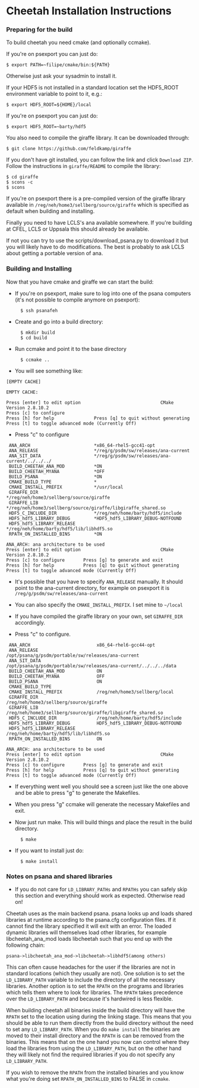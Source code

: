 # Cheetah Installation Instructions

### Preparing for the build

To build cheetah you need cmake (and optionally ccmake). 

If you're on psexport you can just do:

    $ export PATH=~filipe/cmake/bin:${PATH}


Otherwise just ask your sysadmin to install it.

If your HDF5 is not installed in a standard location set the
HDF5_ROOT environment variable to point to it, e.g.:

    $ export HDF5_ROOT=${HOME}/local

If you're on psexport you can just do:

    $ export HDF5_ROOT=~barty/hdf5


You also need to compile the giraffe library. It can be downloaded through:

    $ git clone https://github.com/feldkamp/giraffe

If you don't have git installed, you can follow the link and click `Download ZIP`. Follow the instructions in `giraffe/README` to compile the library:

    $ cd giraffe
    $ scons -c
    $ scons

If you're on psexport there is a pre-compiled version of the giraffe library available in `/reg/neh/home3/sellberg/source/giraffe` which is specified as default when building and installing.


Finally you need to have LCLS's ana available somewhere. If you're building 
at CFEL, LCLS or Uppsala this should already be available. 

If not you can try to use the scripts/download_psana.py to download it 
but you will likely have to do modifications. The best is probably to 
ask LCLS about getting a portable version of ana.



### Building and Installing

Now that you have cmake and giraffe we can start the build:

- If you're on psexport, make sure to log into one of the psana computers (it's not possible to compile anymore on psexport):

        $ ssh psanafeh

- Create and go into a build directory:

        $ mkdir build
        $ cd build
 
- Run ccmake and point it to the base directory

        $ ccmake ..

- You will see something like:

~~~~~~~~~~~~~~~~~~~~~~~~~~~~~~~~~~~~~~~~~~~~~~~~~~~~~~~~~~~~~~~~~~~~~~~~~~~~~~~
[EMPTY CACHE]

EMPTY CACHE:

Press [enter] to edit option                              CMake Version 2.8.10.2
Press [c] to configure
Press [h] for help               Press [q] to quit without generating
Press [t] to toggle advanced mode (Currently Off)
~~~~~~~~~~~~~~~~~~~~~~~~~~~~~~~~~~~~~~~~~~~~~~~~~~~~~~~~~~~~~~~~~~~~~~~~~~~~~~~

- Press "c" to configure

~~~~~~~~~~~~~~~~~~~~~~~~~~~~~~~~~~~~~~~~~~~~~~~~~~~~~~~~~~~~~~~~~~~~~~~~~~~~~~~
 ANA_ARCH                        *x86_64-rhel5-gcc41-opt                       
 ANA_RELEASE                     */reg/g/psdm/sw/releases/ana-current          
 ANA_SIT_DATA                    */reg/g/psdm/sw/releases/ana-current/../../../
 BUILD_CHEETAH_ANA_MOD           *ON                                           
 BUILD_CHEETAH_MYANA             *OFF                                          
 BUILD_PSANA                     *ON                                           
 CMAKE_BUILD_TYPE                *                                             
 CMAKE_INSTALL_PREFIX            */usr/local                                   
 GIRAFFE_DIR                     */reg/neh/home3/sellberg/source/giraffe                                                                             
 GIRAFFE_LIB                     */reg/neh/home3/sellberg/source/giraffe/libgiraffe_shared.so                                                   
 HDF5_C_INCLUDE_DIR              */reg/neh/home/barty/hdf5/include             
 HDF5_hdf5_LIBRARY_DEBUG         *HDF5_hdf5_LIBRARY_DEBUG-NOTFOUND             
 HDF5_hdf5_LIBRARY_RELEASE       */reg/neh/home/barty/hdf5/lib/libhdf5.so      
 RPATH_ON_INSTALLED_BINS         *ON                                           

ANA_ARCH: ana architecture to be used                                           
Press [enter] to edit option                              CMake Version 2.8.10.2
Press [c] to configure       Press [g] to generate and exit
Press [h] for help           Press [q] to quit without generating
Press [t] to toggle advanced mode (Currently Off)
~~~~~~~~~~~~~~~~~~~~~~~~~~~~~~~~~~~~~~~~~~~~~~~~~~~~~~~~~~~~~~~~~~~~~~~~~~~~~~~

- It's possible that you have to specify `ANA_RELEASE` manually. It should
point to the ana-current directory, for example on psexport it is 
`/reg/g/psdm/sw/releases/ana-current`

- You can also specify the `CMAKE_INSTALL_PREFIX`. I set mine to `~/local`

- If you have compiled the giraffe library on your own, set `GIRAFFE_DIR` accordingly.

- Press "c" to configure. 

~~~~~~~~~~~~~~~~~~~~~~~~~~~~~~~~~~~~~~~~~~~~~~~~~~~~~~~~~~~~~~~~~~~~~~~~~~~~~~~
 ANA_ARCH                         x86_64-rhel6-gcc44-opt                       
 ANA_RELEASE                      /opt/psana/g/psdm/portable/sw/releases/ana-current
 ANA_SIT_DATA                     /opt/psana/g/psdm/portable/sw/releases/ana-current/../../../data
 BUILD_CHEETAH_ANA_MOD            ON                                           
 BUILD_CHEETAH_MYANA              OFF                                          
 BUILD_PSANA                      ON                                           
 CMAKE_BUILD_TYPE                                                              
 CMAKE_INSTALL_PREFIX             /reg/neh/home3/sellberg/local                                                                                      
 GIRAFFE_DIR                      /reg/neh/home3/sellberg/source/giraffe                                                                             
 GIRAFFE_LIB                      /reg/neh/home3/sellberg/source/giraffe/libgiraffe_shared.so                                                        
 HDF5_C_INCLUDE_DIR               /reg/neh/home/barty/hdf5/include             
 HDF5_hdf5_LIBRARY_DEBUG          HDF5_hdf5_LIBRARY_DEBUG-NOTFOUND             
 HDF5_hdf5_LIBRARY_RELEASE        /reg/neh/home/barty/hdf5/lib/libhdf5.so      
 RPATH_ON_INSTALLED_BINS          ON                                           

ANA_ARCH: ana architecture to be used                                           
Press [enter] to edit option                              CMake Version 2.8.10.2
Press [c] to configure       Press [g] to generate and exit
Press [h] for help           Press [q] to quit without generating
Press [t] to toggle advanced mode (Currently Off)
~~~~~~~~~~~~~~~~~~~~~~~~~~~~~~~~~~~~~~~~~~~~~~~~~~~~~~~~~~~~~~~~~~~~~~~~~~~~~~~

- If everything went well you should see a screen just like the one above and be able to press "g" to generate the Makefiles.

- When you press "g" ccmake will generate the necessary Makefiles and exit.

- Now just run make. This will build things and place the result in the
build directory.

        $ make

- If you want to install just do:

        $ make install

### Notes on psana and shared libraries

- If you do not care for `LD_LIBRARY_PATHs` and `RPATHs` you can safely skip 
this section and everything should work as expected. Otherwise read on! 

Cheetah uses as the main backend psana. psana looks up and loads shared 
libraries at runtime according to the psana.cfg configuration files. If 
it cannot find the library specified it will exit with an error. The 
loaded dynamic libraries will themselves load other libraries, for 
example libcheetah_ana_mod loads libcheetah such that you end up with 
the following chain:

    psana->libcheetah_ana_mod->libcheetah->libhdf5(among others)

This can often cause headaches for the user if the libraries are not in 
standard locations (which they usually are not). One solution is to set
the `LD_LIBRARY_PATH` variable to include the directory of all the 
necessary libraries. Another option is to set the `RPATH` on the programs 
and libraries which tells them where to look for libraries. The `RPATH` 
takes precedence over the `LD_LIBRARY_PATH` and because it's hardwired
is less flexible.

When building cheetah all binaries inside the build directory will 
have the `RPATH` set to the location using during the linking stage. This 
means that you should be able to run them directly from the build 
directory without the need to set any `LD_LIBRARY_PATH`.
When you do `make install` the binaries are moved to their install 
directory and the `RPATH` is can be removed from the binaries. This 
means that on the one hand you now can control where they load the libraries from 
using the `LD_LIBRARY_PATH`, but on the other hand they will likely not 
find the required libraries if you do not specify any `LD_LIBRARY_PATH`.

If you wish to remove the `RPATH` from the installed binaries and you 
know what you're doing set `RPATH_ON_INSTALLED_BINS` to FALSE in 
`ccmake`.
